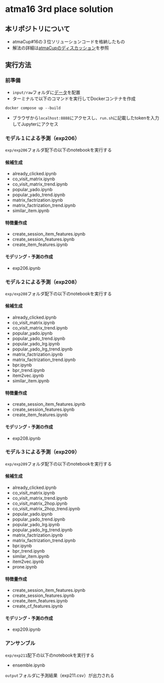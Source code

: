 # atma16 3rd place solution
## 本リポジトリについて
- atmaCup#16の３位ソリューションコードを格納したもの
- 解法の詳細は[atmaCupのディスカッション](https://www.guruguru.science/competitions/22/discussions/10f89147-0db4-4279-9c86-f69c777cee5b/)を参照

## 実行方法
### 前準備
- `input/raw`フォルダに[データ](https://www.guruguru.science/competitions/22/data-sources)を配置
- ターミナルで以下のコマンドを実行してDockerコンテナを作成
```
docker compose up --build
```
- ブラウザから`localhost:8888`にアクセスし、`run.sh`に記載したtokenを入力してJupyterにアクセス

### モデル１による予測（exp206）
`exp/exp206`フォルダ配下の以下のnotebookを実行する

#### 候補生成
- already_clicked.ipynb
- co_visit_matrix.ipynb
- co_visit_matrix_trend.ipynb
- popular_yado.ipynb
- popular_yado_trend.ipynb
- matrix_factrization.ipynb
- matrix_factrization_trend.ipynb
- similar_item.ipynb

#### 特徴量作成
- create_session_item_features.ipynb
- create_session_features.ipynb
- create_item_features.ipynb

#### モデリング・予測の作成
- exp206.ipynb

### モデル２による予測（exp208）
`exp/exp208`フォルダ配下の以下のnotebookを実行する

#### 候補生成
- already_clicked.ipynb
- co_visit_matrix.ipynb
- co_visit_matrix_trend.ipynb
- popular_yado.ipynb
- popular_yado_trend.ipynb
- popular_yado_lrg.ipynb
- popular_yado_lrg_trend.ipynb
- matrix_factrization.ipynb
- matrix_factrization_trend.ipynb
- bpr.ipynb
- bpr_trend.ipynb
- item2vec.ipynb
- similar_item.ipynb

#### 特徴量作成
- create_session_item_features.ipynb
- create_session_features.ipynb
- create_item_features.ipynb

#### モデリング・予測の作成
- exp208.ipynb

### モデル３による予測（exp209）
`exp/exp209`フォルダ配下の以下のnotebookを実行する

#### 候補生成
- already_clicked.ipynb
- co_visit_matrix.ipynb
- co_visit_matrix_trend.ipynb
- co_visit_matrix_2hop.ipynb
- co_visit_matrix_2hop_trend.ipynb
- popular_yado.ipynb
- popular_yado_trend.ipynb
- popular_yado_lrg.ipynb
- popular_yado_lrg_trend.ipynb
- matrix_factrization.ipynb
- matrix_factrization_trend.ipynb
- bpr.ipynb
- bpr_trend.ipynb
- similar_item.ipynb
- item2vec.ipynb
- prone.ipynb

#### 特徴量作成
- create_session_item_features.ipynb
- create_session_features.ipynb
- create_item_features.ipynb
- create_cf_features.ipynb

#### モデリング・予測の作成
- exp209.ipynb

### アンサンブル
`exp/exp211`配下の以下のnotebookを実行する
- ensemble.ipynb

`output`フォルダに予測結果（exp211.csv）が出力される
